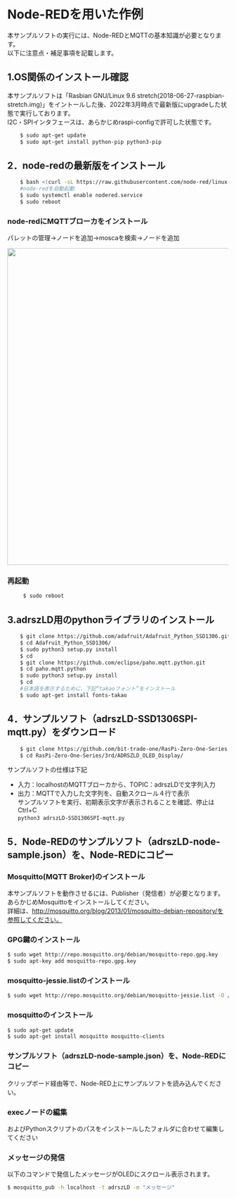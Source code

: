 # Node-REDを用いた作例
本サンプルソフトの実行には、Node-REDとMQTTの基本知識が必要となります。  
以下に注意点・補足事項を記載します。  

## 1.OS関係のインストール確認
本サンプルソフトは「Rasbian GNU/Linux 9.6 stretch(2018-06-27-raspbian-stretch.img)」をイントールした後、2022年3月時点で最新版にupgradeした状態で実行しております。  
I2C・SPIインタフェースは、あらかじめraspi-configで許可した状態です。

```sh
    $ sudo apt-get update
    $ sudo apt-get install python-pip python3-pip
```

## 2．node-redの最新版をインストール

```sh
    $ bash <(curl -sL https://raw.githubusercontent.com/node-red/linux-installers/master/deb/update-nodejs-and-nodered)
    #node-redを自動起動
    $ sudo systemctl enable nodered.service 
    $ sudo reboot
```


### node-redにMQTTブローカをインストール  
パレットの管理→ノードを追加→moscaを検索→ノードを追加  

<img src="https://bit-trade-one.co.jp/wp/wp-content/uploads/2022/03/node_red.png" width="720px">  


### 再起動
```sh
     $ sudo reboot
```

## 3.adrszLD用のpythonライブラリのインストール

```sh
    $ git clone https://github.com/adafruit/Adafruit_Python_SSD1306.git
    $ cd Adafruit_Python_SSD1306/
    $ sudo python3 setup.py install
    $ cd 
    $ git clone https://github.com/eclipse/paho.mqtt.python.git
    $ cd paho.mqtt.python
    $ sudo python3 setup.py install
    $ cd
    #日本語を表示するために、下記”takaoフォント”をインストール
    $ sudo apt-get install fonts-takao
```

## 4．サンプルソフト（adrszLD-SSD1306SPI-mqtt.py）をダウンロード
```sh
    $ git clone https://github.com/bit-trade-one/RasPi-Zero-One-Series.git
    $ cd RasPi-Zero-One-Series/3rd/ADRSZLD_OLED_Display/
```

サンプルソフトの仕様は下記  
 - 入力：localhostのMQTTブローカから、TOPIC：adrszLDで文字列入力  
 - 出力：MQTTで入力した文字列を、自動スクロール４行で表示  
サンプルソフトを実行、初期表示文字が表示されることを確認、停止はCtrl+C  
    ```python3 adrszLD-SSD1306SPI-mqtt.py```  

## 5．Node-REDのサンプルソフト（adrszLD-node-sample.json）を、Node-REDにコピー

 

### Mosquitto(MQTT Broker)のインストール  

本サンプルソフトを動作させるには、Publisher（発信者）が必要となります。あらかじめMosquittoをインストールしてください。  
詳細は、http://mosquitto.org/blog/2013/01/mosquitto-debian-repository/を参照してください。

### GPG鍵のインストール
```sh
$ sudo wget http://repo.mosquitto.org/debian/mosquitto-repo.gpg.key 
$ sudo apt-key add mosquitto-repo.gpg.key
```

### mosquitto-jessie.listのインストール

```sh
$ sudo wget http://repo.mosquitto.org/debian/mosquitto-jessie.list -O /etc/apt/sources.list.d/mosquitto-jessie.list
```

### mosquittoのインストール  

```sh
$ sudo apt-get update
$ sudo apt-get install mosquitto mosquitto-clients
```

### サンプルソフト（adrszLD-node-sample.json）を、Node-REDにコピー

クリップボード経由等で、Node-RED上にサンプルソフトを読み込んでください。

### execノードの編集

およびPythonスクリプトのパスをインストールしたフォルダに合わせて編集してください

### メッセージの発信

以下のコマンドで発信したメッセージがOLEDにスクロール表示されます。

```sh
$ mosquitto_pub -h localhost -t adrszLD -m "メッセージ"
```


